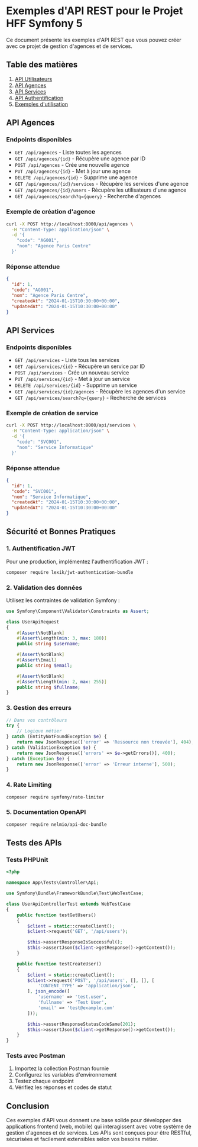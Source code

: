 # Exemples d'API REST pour le Projet HFF Symfony 5

Ce document présente les exemples d'API REST que vous pouvez créer avec ce projet de gestion d'agences et de services.

## Table des matières

1. [API Utilisateurs](#api-utilisateurs)
2. [API Agences](#api-agences)
3. [API Services](#api-services)
4. [API Authentification](#api-authentification)
5. [Exemples d'utilisation](#exemples-dutilisation)



## API Agences

### Endpoints disponibles

- `GET /api/agences` - Liste toutes les agences
- `GET /api/agences/{id}` - Récupère une agence par ID
- `POST /api/agences` - Crée une nouvelle agence
- `PUT /api/agences/{id}` - Met à jour une agence
- `DELETE /api/agences/{id}` - Supprime une agence
- `GET /api/agences/{id}/services` - Récupère les services d'une agence
- `GET /api/agences/{id}/users` - Récupère les utilisateurs d'une agence
- `GET /api/agences/search?q={query}` - Recherche d'agences

### Exemple de création d'agence

```bash
curl -X POST http://localhost:8000/api/agences \
  -H "Content-Type: application/json" \
  -d '{
    "code": "AG001",
    "nom": "Agence Paris Centre"
  }'
```

### Réponse attendue

```json
{
  "id": 1,
  "code": "AG001",
  "nom": "Agence Paris Centre",
  "createdAt": "2024-01-15T10:30:00+00:00",
  "updatedAt": "2024-01-15T10:30:00+00:00"
}
```

## API Services

### Endpoints disponibles

- `GET /api/services` - Liste tous les services
- `GET /api/services/{id}` - Récupère un service par ID
- `POST /api/services` - Crée un nouveau service
- `PUT /api/services/{id}` - Met à jour un service
- `DELETE /api/services/{id}` - Supprime un service
- `GET /api/services/{id}/agences` - Récupère les agences d'un service
- `GET /api/services/search?q={query}` - Recherche de services

### Exemple de création de service

```bash
curl -X POST http://localhost:8000/api/services \
  -H "Content-Type: application/json" \
  -d '{
    "code": "SVC001",
    "nom": "Service Informatique"
  }'
```

### Réponse attendue

```json
{
  "id": 1,
  "code": "SVC001",
  "nom": "Service Informatique",
  "createdAt": "2024-01-15T10:30:00+00:00",
  "updatedAt": "2024-01-15T10:30:00+00:00"
}
```



## Sécurité et Bonnes Pratiques

### 1. Authentification JWT

Pour une production, implémentez l'authentification JWT :

```bash
composer require lexik/jwt-authentication-bundle
```

### 2. Validation des données

Utilisez les contraintes de validation Symfony :

```php
use Symfony\Component\Validator\Constraints as Assert;

class UserApiRequest
{
    #[Assert\NotBlank]
    #[Assert\Length(min: 3, max: 180)]
    public string $username;

    #[Assert\NotBlank]
    #[Assert\Email]
    public string $email;

    #[Assert\NotBlank]
    #[Assert\Length(min: 2, max: 255)]
    public string $fullname;
}
```

### 3. Gestion des erreurs

```php
// Dans vos contrôleurs
try {
    // Logique métier
} catch (EntityNotFoundException $e) {
    return new JsonResponse(['error' => 'Ressource non trouvée'], 404);
} catch (ValidationException $e) {
    return new JsonResponse(['errors' => $e->getErrors()], 400);
} catch (Exception $e) {
    return new JsonResponse(['error' => 'Erreur interne'], 500);
}
```

### 4. Rate Limiting

```bash
composer require symfony/rate-limiter
```

### 5. Documentation OpenAPI

```bash
composer require nelmio/api-doc-bundle
```

## Tests des APIs

### Tests PHPUnit

```php
<?php

namespace App\Tests\Controller\Api;

use Symfony\Bundle\FrameworkBundle\Test\WebTestCase;

class UserApiControllerTest extends WebTestCase
{
    public function testGetUsers()
    {
        $client = static::createClient();
        $client->request('GET', '/api/users');

        $this->assertResponseIsSuccessful();
        $this->assertJson($client->getResponse()->getContent());
    }

    public function testCreateUser()
    {
        $client = static::createClient();
        $client->request('POST', '/api/users', [], [], [
            'CONTENT_TYPE' => 'application/json',
        ], json_encode([
            'username' => 'test.user',
            'fullname' => 'Test User',
            'email' => 'test@example.com'
        ]));

        $this->assertResponseStatusCodeSame(201);
        $this->assertJson($client->getResponse()->getContent());
    }
}
```

### Tests avec Postman

1. Importez la collection Postman fournie
2. Configurez les variables d'environnement
3. Testez chaque endpoint
4. Vérifiez les réponses et codes de statut

## Conclusion

Ces exemples d'API vous donnent une base solide pour développer des applications frontend (web, mobile) qui interagissent avec votre système de gestion d'agences et de services. Les APIs sont conçues pour être RESTful, sécurisées et facilement extensibles selon vos besoins métier. 